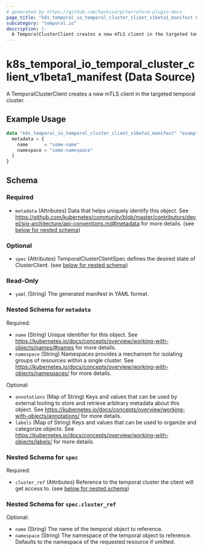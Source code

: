 ```yaml
---
# generated by https://github.com/hashicorp/terraform-plugin-docs
page_title: "k8s_temporal_io_temporal_cluster_client_v1beta1_manifest Data Source - terraform-provider-k8s"
subcategory: "temporal.io"
description: |-
  A TemporalClusterClient creates a new mTLS client in the targeted temporal cluster.
---
```


# k8s_temporal_io_temporal_cluster_client_v1beta1_manifest (Data Source)

A TemporalClusterClient creates a new mTLS client in the targeted temporal cluster.

## Example Usage

```terraform
data "k8s_temporal_io_temporal_cluster_client_v1beta1_manifest" "example" {
  metadata = {
    name      = "some-name"
    namespace = "some-namespace"
  }
}
```

<!-- schema generated by tfplugindocs -->
## Schema

### Required

- `metadata` (Attributes) Data that helps uniquely identify this object. See https://github.com/kubernetes/community/blob/master/contributors/devel/sig-architecture/api-conventions.md#metadata for more details. (see [below for nested schema](#nestedatt--metadata))

### Optional

- `spec` (Attributes) TemporalClusterClientSpec defines the desired state of ClusterClient. (see [below for nested schema](#nestedatt--spec))

### Read-Only

- `yaml` (String) The generated manifest in YAML format.

<a id="nestedatt--metadata"></a>
### Nested Schema for `metadata`

Required:

- `name` (String) Unique identifier for this object. See https://kubernetes.io/docs/concepts/overview/working-with-objects/names/#names for more details.
- `namespace` (String) Namespaces provides a mechanism for isolating groups of resources within a single cluster. See https://kubernetes.io/docs/concepts/overview/working-with-objects/namespaces/ for more details.

Optional:

- `annotations` (Map of String) Keys and values that can be used by external tooling to store and retrieve arbitrary metadata about this object. See https://kubernetes.io/docs/concepts/overview/working-with-objects/annotations/ for more details.
- `labels` (Map of String) Keys and values that can be used to organize and categorize objects. See https://kubernetes.io/docs/concepts/overview/working-with-objects/labels/ for more details.


<a id="nestedatt--spec"></a>
### Nested Schema for `spec`

Required:

- `cluster_ref` (Attributes) Reference to the temporal cluster the client will get access to. (see [below for nested schema](#nestedatt--spec--cluster_ref))

<a id="nestedatt--spec--cluster_ref"></a>
### Nested Schema for `spec.cluster_ref`

Optional:

- `name` (String) The name of the temporal object to reference.
- `namespace` (String) The namespace of the temporal object to reference. Defaults to the namespace of the requested resource if omitted.

